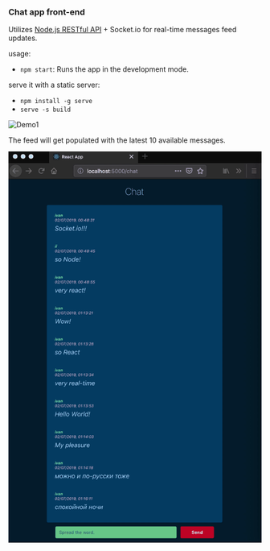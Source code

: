 ### Chat app front-end

Utilizes [Node.js RESTful API](https://github.com/antevis/chat_backend) + Socket.io for real-time messages feed updates.

usage:

* `npm start`: Runs the app in the development mode.

serve it with a static server:

* `npm install -g serve`
* `serve -s build`



![Demo1](chat_small.gif)

The feed will get populated with the latest 10 available messages.

![Demo2](chat_demo2.gif)

